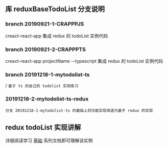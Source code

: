 ## 库 reduxBaseTodoList 分支说明

### branch 20190921-1-CRAPPPJS

creact-react-app 集成 redux 的 todoList 实例代码

### branch 20190921-2-CRAPPPTS

creact-react-app projectName --typescript  集成 redux 的 todoList 实例代码

### branch 20191218-1-mytodolist-ts
/
`基于 ts 的自己的 todolist 实现练习`

 ### 20191218-2-mytodolist-ts-redux
 
 `分支 20191218-1-mytodolist-ts 的基础上将功能实现改造为基于 redux 的实现`

## redux todoList 实现讲解

详细阅读学习 [基础](http://cn.redux.js.org/docs/basics/) 系列文档即可理解该实例
